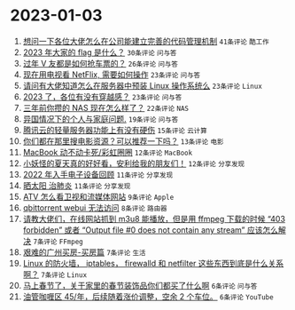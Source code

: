 # 2023-01-03

1. [想问一下各位大佬怎么在公司能建立完善的代码管理机制](https://www.v2ex.com/t/906151) `41条评论` `酷工作`
1. [2023 年大家的 flag 是什么？](https://www.v2ex.com/t/906179) `30条评论` `问与答`
1. [过年 V 友都是如何抢车票的？](https://www.v2ex.com/t/906181) `26条评论` `问与答`
1. [现在用电视看 NetFlix, 需要如何操作](https://www.v2ex.com/t/906159) `23条评论` `问与答`
1. [请问有大佬知道怎么在服务器中预装 Linux 操作系统么](https://www.v2ex.com/t/906156) `23条评论` `Linux`
1. [2023 了，各位有没有穿越感？](https://www.v2ex.com/t/906154) `23条评论` `问与答`
1. [三年前你攒的 NAS 现在怎么样了？](https://www.v2ex.com/t/906204) `22条评论` `NAS`
1. [异国情况下的个人与家庭问题.](https://www.v2ex.com/t/906184) `19条评论` `问与答`
1. [腾讯云的轻量服务器功能上有没有硬伤](https://www.v2ex.com/t/906190) `15条评论` `云计算`
1. [你们都在那里搜电影资源？可以推荐一下吗？](https://www.v2ex.com/t/906194) `13条评论` `电影`
1. [MacBook 动不动卡死/彩虹圈圈](https://www.v2ex.com/t/906160) `12条评论` `MacBook`
1. [小妖怪的夏天真的好好看，安利给我的朋友们！](https://www.v2ex.com/t/906155) `12条评论` `分享发现`
1. [2022 年入手电子设备回顾](https://www.v2ex.com/t/906193) `11条评论` `分享发现`
1. [晒太阳 治肺炎](https://www.v2ex.com/t/906167) `11条评论` `分享发现`
1. [ATV 怎么看卫视和流媒体网站](https://www.v2ex.com/t/906169) `9条评论` `Apple`
1. [qbittorrent webui 无法访问](https://www.v2ex.com/t/906150) `8条评论` `路由器`
1. [请教大佬们，在线网站抓到 m3u8 能播放，但是用 ffmpeg 下载的时候 “403 forbidden” 或者 “Output file #0 does not contain any stream” 应该怎么解决](https://www.v2ex.com/t/906182) `7条评论` `FFmpeg`
1. [艰难的广州买房-买房篇](https://www.v2ex.com/t/906180) `7条评论` `生活`
1. [Linux 的防火墙， iptables， firewalld 和 netfilter 这些东西到底是什么关系啊？](https://www.v2ex.com/t/906174) `7条评论` `Linux`
1. [马上春节了，关于家里的春节装饰品你们都买了什么啊](https://www.v2ex.com/t/906185) `6条评论` `问与答`
1. [油管咖喱区 45/年，后续随着涨价调整，空余 2 个车位。](https://www.v2ex.com/t/906164) `6条评论` `YouTube`
